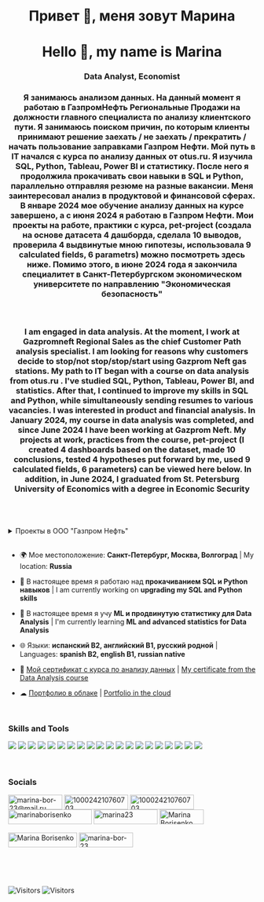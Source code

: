 <h1 align="center">Привет &#128075, меня зовут Марина</h1>

<h1 align="center"> Hello &#128075, my name is Marina</h1>
<h3 align="center"> Data Analyst, Economist </h3> 
<h3 align="center"> Я занимаюсь анализом данных. На данный момент я работаю в ГазпромНефть Региональные Продажи на должности главного специалиста по анализу клиентского пути. Я занимаюсь поиском причин, по которым клиенты принимают решение заехать / не заехать / прекратить / начать пользование заправками Газпром Нефти. Мой путь в IT начался с курса по анализу данных от otus.ru. Я изучила SQL, Python, Tableau, Power BI и статистику. После него я продолжила прокачивать свои навыки в SQL и Python, параллельно отправляя резюме на разные вакансии. Меня заинтересовал анализ в продуктовой и финансовой  сферах. В январе 2024 мое обучение анализу данных на курсе завершено, а с июня 2024 я работаю в Газпром Нефти. Мои проекты на работе, практики с курса, pet-project (создала на основе датасета 4 дашборда, сделала 10 выводов, проверила 4 выдвинутые мною гипотезы, использовала 9 calculated fields, 6 parametrs) можно посмотреть здесь ниже. Помимо этого, в июне 2024 года я закончила специалитет в Санкт-Петербургском экономическом университете по направлению "Экономическая безопасность" </h3> 
<br>
<h3 align="center"> I am engaged in data analysis. At the moment, I work at Gazpromneft Regional Sales as the chief Customer Path analysis specialist. I am looking for reasons why customers decide to stop/not stop/stop/start using Gazprom Neft gas stations. My path to IT began with a course on data analysis from otus.ru . I've studied SQL, Python, Tableau, Power BI, and statistics. After that, I continued to improve my skills in SQL and Python, while simultaneously sending resumes to various vacancies. I was interested in product and financial analysis. In January 2024, my course in data analysis was completed, and since June 2024 I have been working at Gazprom Neft. My projects at work, practices from the course, pet-project (I created 4 dashboards based on the dataset, made 10 conclusions, tested 4 hypotheses put forward by me, used 9 calculated fields, 6 parameters) can be viewed here below. In addition, in June 2024, I graduated from St. Petersburg University of Economics with a degree in Economic Security</h3>
<br>
<br>
<br>
<details>
  <summary>Проекты в ООО "Газпром Нефть"</summary>

Название проекта:<br>
RFM сегментация клиентской базы.<br>
Дата осуществления проекта:<br>
Июнь 2024.<br>
Ключевые метрики проекта:<br>
• R – recency (давность покупки, но здесь – продолжительность дней между покупками клиента),<br>
• F – Frecuency (частота покупок),<br>
• M – Monetary (сумма покупок),<br>
• Кол-во клиентов,<br>
• Кол-во чеков,<br>
• Кол-во литров,<br>
• Выручка,<br>
• % использования карточки лояльности (для покупок топлива и для покупок сопутствующих товаров).<br>
Что необходимо было сделать (для чего нужен проект?):<br>
• Осуществить сегментацию клиентов на основе их потребления топлива и сопутствующих товаров,<br>
• Оценить получившуюся базу, понять, как она двигается из года в год,<br>
• Проанализировать текущую ситуацию, предпринять меры по балансировке клиентской базы в каждой выделенной группе,<br>
• Сравнить динамику в регионах (11 шт. в РФ) и найти «похожие» регионы, где сегментация идентична,<br>
• Описать популярные группы – как отличается потребление топлива в одном регионе и в другом,<br>
• Выявить аномальные значения – регионы с самым низким показателем использования карточки программы лояльности при покупке и с наибольшим.<br>
Какими способами был реализован проект:<br>
Выгрузка реализации из sql;
В python использование библиотек: pandas, numpy, datetime, time, pyodbc, sqlalchemy.<br>
Результат:<br>
.ipynb файл-проект, где из sql озера данных выгрузила реализацию топлива по клиентам, далее присвоила группы на основе потребления (от 1 до 3), убрала выбросы по 5% сверху и снизу, рассчитала ключевые показатели проекта по годам, кварталам, регионам, сгруппировала по ключевым метрикам проекта и времени, выгрузила в .csv.<br>
Эффект:<br>
Сегментация клиентов автоматизирована и ускорена на 50%.<br>
Кто пользуется проектом, как часто, для каких целей:<br>
Сегмент Авто использует проект для отслеживания движения клиентов между группами и их поведения раз в месяц.<br>
 <br>
Название проекта:<br>
MAU клиентский актив.<br>
Дата осуществления проекта:<br>
Июль 2024.<br>
Ключевые метрики проекта:<br>
• Mobile App Users – кол-во клиентов, которые заходят в приложение,<br>
• Mobile App Active Users – кол-во клиентов, которые заходят в приложение и совершают покупку после этого,<br>
• Конверсия MAU в MAAU,<br>
• Конверсия обычных клиентов в MAU,<br>
• Конверсия обычных клиентов в MAAU.<br>
Что необходимо было сделать (для чего нужен проект?):<br>
• Оценить кол-во клиентов, которые заходят в приложение и заходят в приложение с дальнейшей покупкой от общего кол-ва клиентской базы,<br>
• Отслеживание MAU MAAU для обнаружения ошибок приложения своевременно и оперативно,<br>
• Оценить получившуюся базу, понять, как она двигается из года в год и из месяца в месяц, сравнить динамику MAU клиентов в регионах (11 шт. в РФ),<br>
• Сравнить динамику в регионах и найти «похожие» регионы, где сегментация идентична,<br>
• Описать популярные группы – как отличается потребление топлива в одном регионе и в другом,<br>
• Выявить аномальные значения – регионы с самым низким показателем MAU и MAAUи с наибольшим.<br>
Какими способами был реализован проект:<br>
Выгрузка реализации из sql.<br>
Результат:<br>
.csv файл-проект, где из sql озера данных выгрузила кол-во обычных клиентов, которые не пользуются приложением, кол-во клиентов, которые заходят в приложение и кол-во клиентов, которые заходят в приложение с дальнейшим осуществлением транзакции, рассчитала конверсию.<br>
Эффект:<br>
Расчёт клиентов мобильного приложения автоматизирован и ускорен на 50%.<br>
Кто пользуется проектом, как часто, для каких целей:<br>
Сегмент Авто использует проект для отслеживания движения клиентов между группами и их поведения раз в месяц.<br>
 
Название проекта:<br>
Портрет клиента мобильного приложения.<br>
Дата осуществления проекта:<br>
Июль 2024.<br>
Ключевые метрики проекта:<br>
• Кол-во клиентов<br>
• Кол-во чеков топлива<br>
• Кол-во чеков сопутствующих товаров<br>
• Доля покупок в мобильном приложении<br>
• Средний пролив<br>
• Средний чек<br>
• Конверсия СТ (чеки топлива / чеки СТ)<br>
Что необходимо было сделать (для чего нужен проект?):<br>
• Проанализировать потребление топлива и СТ клиентами в мобильном приложении,<br>
• Построить графики и оформить презентацию с выводами о том, как потребляется топливо и СТ клиентами в мобильном приложении по каждому виду топлива (АИ-92, АИ-95, ДТ, G-100 и др.),<br>
• Сравнить динамику в регионах (11 шт. в РФ) и найти «похожие» регионы, где потребление идентично,<br>
• Описать популярные группы – как отличается потребление топлива в одном регионе и в другом,<br>
• Выявить аномальные значения – регионы с самыми низкими ключевыми метриками проекта и с самыми высокими.<br>
Какими способами был реализован проект:<br>
Выгрузка реализации из sql.<br>
Результат:<br>
.csv файл-проект, где из sql озера данных выгрузила кол-во транзакций, кол-во клиентов, литры, выручку, кол-во проданных СТ, рассчитала % прикладывания карточки лояльности при покупке, ключевые метрики по видам топлива, годам, месяцам и регионам. Предложила маркетинговые акции для отдела маркетинга по повышению потребления для определенных клиентов мобильного приложения.<br>
Эффект:<br>
Создан автоматизированный проект для оценки потребления пользователей мобильного приложения. Проект создан с нуля и ранее не использовался ни в каком виде.<br>
Кто пользуется проектом, как часто, для каких целей:<br>
Сегмент Авто использует проект для отслеживания поведения клиентов мобильного приложения раз в месяц.<br>
 <br>
Название проекта:<br>
Отслеживание очередей на кассах и кассах самообслуживания.<br>
Дата осуществления проекта:<br>
Август 2024.<br>
Ключевые метрики проекта:<br>
• Кол-во клиентов<br>
• Кол-во чеков<br>
• Средний чек<br>
• Кол-во касс<br>
• Кол-во касс самообслуживания<br>
Что необходимо было сделать (для чего нужен проект?):<br>
• Проанализировать появление очередей на кассах и кассах самообслуживания на АЗС,<br>
• Построить графики и оформить презентацию с выводами о том, как появляются очереди на АЗС, какой характер (системный в часы-пик или разовый из-за поломки касс) и какую продолжительность имеют,<br>
• Сравнить динамику в регионах (11 шт. в РФ) и найти «похожие» регионы, где ситуация идентична,<br>
• Продемонстрировать топ 10 загруженных АЗС,<br>
• Выявить аномальные значения – регионы с самыми низкими ключевыми метриками проекта и с самыми высокими.<br>
Какими способами был реализован проект:<br>
Выгрузка реализации из sql.<br>
Результат:<br>
.csv файл-проект, где из sql озера данных выгрузила ключевые метрики по кассам, годам, месяцам и регионам. Предложила список АЗС, где рекомендуется увеличить кол-во касс, чтобы снизить очереди.<br>
Эффект:<br>
Создан автоматизированный проект для оценки потребления пользователей программы лояльности. Проект создан с нуля и ранее не использовался ни в каком виде.<br>
Кто пользуется проектом, как часто, для каких целей:<br>
Сегмент Авто использует проект для отслеживания нехватки касс на АЗС раз в месяц.<br>
 
Название проекта:<br>
Тренды сопутствующих товаров к нефтепродуктам.<br>
Дата осуществления проекта:<br>
Сентябрь 2024.<br>
Ключевые метрики проекта:<br>
• Сумма тонн<br>
• Кол-во клиентов<br>
• Выручка<br>
• Бонусов потрачено<br>
• Бонусов начислено<br>
• Выручка + (бонусов потрачено – бонусов начислено)<br>
Что необходимо было сделать (для чего нужен проект?):<br>
• Отобразить потребления СТ к НП по АЗС, сравнить динамику,<br>
• Продемонстрировать топ 10 АЗС<br>
• Выявить аномальные значения – АЗС с самыми низкими ключевыми метриками проекта и с самыми высокими.<br>
Какими способами был реализован проект:<br>
Выгрузка реализации из sql.<br>
Результат:<br>
.csv файл-проект, где из sql озера данных выгрузила ключевые метрики по АЗС, годам, месяцам и регионам.<br>
Эффект:<br>
Автоматизировано вычисление трендов СТ к НП через SQL (ранее вручную через excel). Благодаря проекту ускорено вычисление трендов в 5 раз.<br>
Кто пользуется проектом, как часто, для каких целей:<br>
Сегмент Авто использует проект для отслеживания трендов СТ к НП по АЗС еженедельно.<br>
 <br>
Название проекта:<br>
Рейтинг АЗС для проверки<br>
Дата осуществления проекта:<br>
Ноябрь 2024.<br>
Ключевые метрики проекта:<br>
• Сумма тонн<br>
• Кол-во клиентов<br>
• Выручка<br>
• Средний чек НП<br>
• Средний чек СТ<br>
• Среднесуточная реализация АЗС в тоннах<br>
• Кол-во чеков СТ<br>
• Кол-во чеков НП<br>
• Жалобы на горячую линию<br>
• Плохие оценки в мобильном приложении<br>
• % выполнения бизнес плана<br>
• % выполнения текущего плана<br>
• Максимум и минимум реализации АЗС<br>
• Трафик рядом с АЗС<br>
• Кол-во конкурентов рядом с АЗС<br>
Что необходимо было сделать (для чего нужен проект?):<br>
• Для отдела Контроля и качества сервиса, который занимается проверками АЗС, необходимо было осуществить проект по автоматическому расчёту АЗС к проверке на основе проблем (снижение реализации, большое кол-во жалоб, невыполнение бизнес плана и пр.),<br>
• Вывести список АЗС, которые необходимо проверить в ближайшее время,<br>
• Выявить аномальные значения – АЗС с самыми низкими ключевыми метриками проекта и с самыми высокими.<br>
Какими способами был реализован проект:<br>
Выгрузка реализации из sql с дальнейшей обработкой в python с использованием библиотек: pandas, numpy, datetime, time, pyodbc, sqlalchemy.<br>
Результат:<br>
.csv файл-проект, где из sql озера данных выгрузила ключевые метрики по АЗС, годам, месяцам и регионам, а в python я подгрузила, обработала и соединила отчеты других отделов в .xls, чтобы в одном документе .csv было видно по каким параметрам какие АЗС необходимо проверить.<br>
Эффект:<br>
Автоматизирован выбор АЗС для проверки через SQL и python (ранее вручную через excel). Благодаря проекту ускорен выбор АЗС в 10 раз, удалось избавиться от ручного выбора полностью.
Кто пользуется проектом, как часто, для каких целей:<br>
Сегмент Авто и Контроля и качества сервиса используют проект для еженедельного выбора АЗС для проверки.<br>
<br>
Название проекта:<br>
Факторный анализ маркетинговой акции по повышению потребления кофе.<br>
Дата осуществления проекта:<br>
Ноябрь 2024.<br>
Ключевые метрики проекта:<br>
• Выручка СТ<br>
• Кол-во чашек кофе<br>
• Кол-во клиентов<br>
• Кол-во транзакций<br>
• Кол-во потраченных бонусов<br>
• Кол-во начисленных бонусов<br>
Что необходимо было сделать (для чего нужен проект?):<br>
• Осуществить факторный анализ изменения потребления кофейных напитков 2023-2024 (снижение потребления от года к году, изменение сети АЗС выбытие-принятия новых АЗС, влияние других рекламных кампаний и т.д.),<br>
• Выявить основные факторы, влияющие на потребление кофе клиентами сети,<br>
• Выявить неэффективные факторы,<br>
• Отслеживать увеличение % пользования карточками лояльности как эффективность акции,<br>
• Отслеживание эффективности пользования начисленными бонусами.<br>
Какими способами был реализован проект:<br>
Выгрузка реализации из sql.<br>
Результат:<br>
.csv файл-проект, где из sql озера данных выгрузила ключевые метрики по АЗС, годам, месяцам и регионам. Отобразила неэффективные факторы и предложила их к изменению.<br>
Эффект:<br>
Осуществлен факторный анализ потребления клиентами кофе, по шаблону которого можно вычислять любые факторы к любой маркетинговой акции. Проект создавался с нуля и ранее не использовался.<br>
Кто пользуется проектом, как часто, для каких целей:<br>
Сегмент Авто и Отдел Маркетинга использует проект для отслеживания эффективности факторов маркетинговых акций, направленных на повышение потребления кофейных напитков.<br>

 <br>
Название проекта:
Факторный анализ маркетинговой акции по повышению потребления НП.<br>
Дата осуществления проекта:<br>
Декабрь 2024.<br>
Ключевые метрики проекта:<br>
• Сумма тонн НП<br>
• Кол-во чеков НП<br>
• Кол-во клиентов<br>
• Кол-во транзакций<br>
• Кол-во потраченных бонусов<br>
• Кол-во начисленных бонусов<br>
Что необходимо было сделать (для чего нужен проект?):<br>
• Осуществить факторный анализ изменения потребления топлива 2023-2024 (снижение потребления от года к году, изменение сети АЗС выбытие-принятия новых АЗС, влияние других рекламных кампаний и т.д.),<br>
• Выявить основные факторы, влияющие на потребление,<br>
• Выявить неэффективные факторы,<br>
• Отслеживать увеличение % пользования карточками лояльности как эффективность акции,<br>
• Отслеживание эффективности пользования начисленными бонусами.<br>
Какими способами был реализован проект:<br>
Выгрузка реализации из sql.<br>
Результат:<br>
.csv файл-проект, где из sql озера данных выгрузила ключевые метрики по АЗС, годам, месяцам и регионам. Отобразила неэффективные факторы и предложила их к изменению.<br>
Эффект:<br>
Осуществлен факторный анализ потребления клиентами НП, по шаблону которого можно вычислять любые факторы к любой маркетинговой акции. Проект создавался с нуля и ранее не использовался.<br>
Кто пользуется проектом, как часто, для каких целей:<br>
Сегмент Авто использует проект для отслеживания эффективности факторов маркетинговых акций, направленных на повышение потребления НП.<br>
    </p>
</details>
<br>



- 🌍 Мое местоположение: **Санкт-Петербург, Москва, Волгоград** | My location: **Russia**

- 🔭 В настоящее время я работаю над **прокачиванием SQL и Python навыков** | I am currently working on **upgrading my SQL and Python skills**

- 🧠 В настоящее время я учу **ML и продвинутую статистику для Data Analysis** | I'm currently learning **ML and advanced statistics for Data Analysis**

- 🌐 Языки: **испанский B2, английский B1, русский родной** | Languages: **spanish B2, english B1, russian native**

- 📄 <a href="https://otus.ru/certificate/7aaed9c690dc438a8240b8f37bbb6b5c/">Мой сертификат с курса по анализу данных</a>  | <a href="https://otus.ru/certificate/7aaed9c690dc438a8240b8f37bbb6b5c/en/">My certificate from the Data Analysis course</a>

- ☁ <a href="https://cloud.mail.ru/public/cP2i/HoPjddFeE">Портфолио в облаке</a>  | <a href="https://cloud.mail.ru/public/cP2i/HoPjddFeE">Portfolio in the cloud</a> 
<br>




<h3 align="left">Skills and Tools</h3>
<p align="left"> 
<img src="https://img.shields.io/badge/MICROSOFT SQL-white?style=for-the-badge&logo=microsoftsqlserver&logoColor=red"/>
<img src="https://img.shields.io/badge/MYSQL-white?style=for-the-badge&logo=mysql&logoColor=blue"/> 
<img src="https://img.shields.io/badge/ORACLE-white?style=for-the-badge&logo=oracle&logoColor=orange"/> 
<img src="https://img.shields.io/badge/POSTRGESQL-white?style=for-the-badge&logo=postgresql&logoColor=blue"/> 
<img src="https://img.shields.io/badge/SQLITE-white?style=for-the-badge&logo=sqlite&logoColor=blue"/> 
<img src="https://img.shields.io/badge/PYTHON-white?style=for-the-badge&logo=python&logoColor=DDD803"/> 
<img src="https://img.shields.io/badge/GOOGLE COLAB-white?style=for-the-badge&logo=googlecolab&logoColor=yellow"/> 
<img src="https://img.shields.io/badge/JUPITER-white?style=for-the-badge&logo=jupyter&logoColor=yellow"/> 
<img src="https://img.shields.io/badge/PANDAS-white?style=for-the-badge&logo=pandas&logoColor=blue"/> 
<img src="https://img.shields.io/badge/SEABORN-white?style=for-the-badge&logo=seaborn&logoColor=blue"/> 
<img src="https://img.shields.io/badge/NUMPY-white?style=for-the-badge&logo=numpy&logoColor=blue"/> 
<img src="https://img.shields.io/badge/STATS-white?style=for-the-badge&logo=stats&logoColor=blue"/> 
<img src="https://img.shields.io/badge/MATPLOTLIB-white?style=for-the-badge&logo=matplotlib&logoColor=violet"/> 
<img src="https://img.shields.io/badge/PLOTLY-white?style=for-the-badge&logo=plotly&logoColor=blue"/> 
<img src="https://img.shields.io/badge/TABLEAU-white?style=for-the-badge&logo=tableau&logoColor=blue"/> 
<img src="https://img.shields.io/badge/POWER BI-white?style=for-the-badge&logo=powerbi&logoColor=DDD803"/> 
<img src="https://img.shields.io/badge/MICROSOFT AZURE-white?style=for-the-badge&logo=microsoftazure&logoColor=blue"/> 
<img src="https://img.shields.io/badge/GOOGLE CLOUD-white?style=for-the-badge&logo=googlecloud&logoColor=red"/> 
<img src="https://img.shields.io/badge/YANDEX CLOUD-white?style=for-the-badge&logo=yandexcloud&logoColor=blue"/> 
<img src="https://img.shields.io/badge/MICROSOFT EXCEL-white?style=for-the-badge&logo=microsoftexcel&logoColor=green"/> </p>



<br>
<h3 align="left">Socials</h3>
<p align="left">
<a href="mailto:marina-bor-23@mail.ru" target="_blank"><img align="center" src="https://img.shields.io/badge/mail.ru-white?style=social&logo=maildotru&logoColor=blue" alt="marina-bor-23@mail.ru" height="30" width="110" /></a>
<a href="https://fb.com/100024210760703" target="blank"><img align="center" src="https://img.shields.io/badge/Facebook-white?style=social&logo=facebook&logoColor=blue" alt="100024210760703" height="30" width="130" /></a>
<a href="https://www.linkedin.com/in/marina-borisenko/" target="blank"><img align="center" src="https://img.shields.io/badge/Linkedin-white?style=social&logo=linkedin&logoColor=blue" alt="100024210760703" height="30" width="130" /></a>
<a href="https://public.tableau.com/app/profile/marinaborisenko" target="blank"><img align="center" src="https://img.shields.io/badge/Tableau Public-white?style=social&logo=tableau&logoColor=blue" alt="marinaborisenko" height="30" width="170" /></a>
<a href="https://www.leetcode.com/marina23" target="blank"><img align="center" src="https://img.shields.io/badge/Leetcode-white?style=social&logo=leetcode&logoColor=yellow" alt="marina23" height="30" width="130" /></a>
<a href="https://stepik.org/users/641084350/profile" target="blank"><img align="center" src="https://img.shields.io/badge/Stepik-white?style=social&logo=stepik&logoColor=yellow" alt="Marina Borisenko" height="30" width="90" /></a> <br>
<br><a href="https://platform.stratascratch.com/user/Marina" target="blank"><img align="center" src="https://img.shields.io/badge/Statascratch-white?style=social&logo=statascratch&logoColor=blue" alt="Marina Borisenko" height="30" width="140" /></a>
<a href="https://github.com/marina-bor-23" target="blank"><img align="center" src="https://img.shields.io/badge/GitHub-white?style=social&logo=github&logoColor=black" alt="marina-bor-23" height="30" width="110" /></a>
</p>

<br>
<br>
<br>


![Visitors](https://api.visitorbadge.io/api/daily?path=marina-bor-23&label=Visitors%20daily&labelColor=%23b4b4b4&countColor=%23555555)
![Visitors](https://api.visitorbadge.io/api/visitors?path=marina-bor-23&label=Visitors%20total&labelColor=%23b4b4b4&countColor=%23555555)
